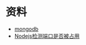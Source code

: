 # 资料

- [mongodb](https://cloud.mongodb.com/v2/5ceb3ebbd5ec13a959a7f314#clusters)
- [Nodejs检测端口是否被占用](https://segmentfault.com/a/1190000004915782)